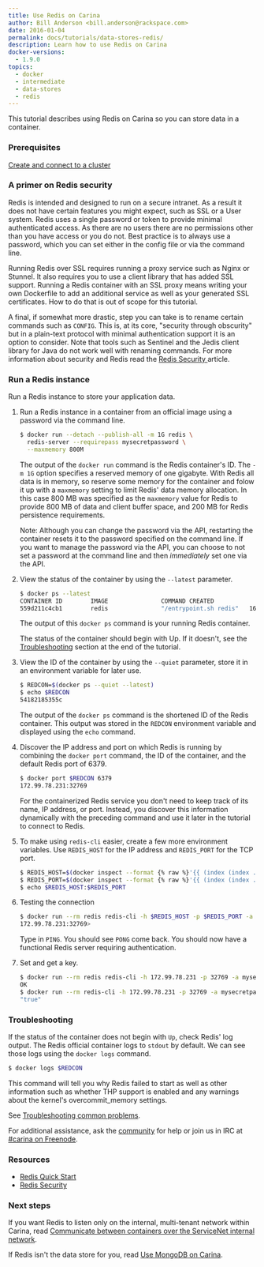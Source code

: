 ```yaml
---
title: Use Redis on Carina
author: Bill Anderson <bill.anderson@rackspace.com>
date: 2016-01-04
permalink: docs/tutorials/data-stores-redis/
description: Learn how to use Redis on Carina
docker-versions:
  - 1.9.0
topics:
  - docker
  - intermediate
  - data-stores
  - redis
---
```


This tutorial describes using Redis on Carina so you can store data in a container.

### Prerequisites

[Create and connect to a cluster](/docs/tutorials/create-connect-cluster/)


### A primer on Redis security

Redis is intended and designed to run on a secure intranet. As a result it does
not have certain features you might expect, such as SSL or a User system. Redis
uses a single password or token to provide minimal authenticated access. As
there are no users there are no permissions other than you have access
or you do not. Best practice is to always use a password, which you can
set either in the config file or via the command line.

Running Redis over SSL requires running a proxy service such as Nginx or Stunnel. It
also requires you to use a client library that has added SSL support.
Running a Redis container with an SSL proxy means writing your own
Dockerfile to add an additional service as well as your generated SSL
certificates. How to do that is out of scope for this tutorial.

A final, if somewhat more drastic, step you can take is to rename certain
commands such as `CONFIG`. This is, at its core, "security through obscurity" but
in a plain-text protocol with minimal authentication support it is an option to
consider. Note that tools such as Sentinel and the Jedis client library for
Java do not work well with renaming commands. For more information about
security and Redis read the [Redis Security
](http://redis.io/topics/security) article.

### Run a Redis instance

Run a Redis instance to store your application data.


1. Run a Redis instance in a container from an official image using a
   password via the command line.

    ```bash
    $ docker run --detach --publish-all -m 1G redis \
	  redis-server --requirepass mysecretpassword \
	  --maxmemory 800M
    ```

    The output of the `docker run` command is the Redis container's ID.
    The `-m 1G` option specifies a reserved memory of one gigabyte. With Redis all data
    is in memory, so reserve some memory for the container and
    folow it up with a `maxmemory` setting to limit Redis' data memory
    allocation. In this case 800 MB was specified as the `maxmemory` value for Redis
    to provide 800 MB of data and client buffer space, and 200 MB for Redis persistence
    requirements.

    Note: Although you can change the password via the API, restarting the
    container resets it to the password specified on the command line. If
    you want to manage the password via the API, you can choose to not set a password
    at the command line and then *immediately* set one via the API.

1. View the status of the container by using the `--latest` parameter.

    ```bash
    $ docker ps --latest
    CONTAINER ID        IMAGE               COMMAND CREATED             STATUS              PORTS NAMES
    559d211c4cb1        redis               "/entrypoint.sh redis"   16 seconds ago      Up 6 seconds        172.99.78.231:32768->6379/tcp 7ffed4c5-fdcb-473d-8740-f133804b39a4-n1/amazing_mayer
    ```

    The output of this `docker ps` command is your running Redis container.

    The status of the container should begin with Up. If it doesn't, see
    the [Troubleshooting](#troubleshooting) section at the end of the
    tutorial.

1. View the ID of the container by using the `--quiet` parameter, store
   it in an environment variable for later use.

    ```bash
    $ REDCON=$(docker ps --quiet --latest)
    $ echo $REDCON
    54182185355c
    ```

    The output of the `docker ps` command is the shortened ID of the
	Redis container. This output was stored in the `REDCON` environment
	variable and displayed using the `echo` command.

1. Discover the IP address and port on which Redis is running by combining the `docker port` command, the ID of the container, and the default Redis port of 6379.

    ```bash
    $ docker port $REDCON 6379
    172.99.78.231:32769
    ```

    For the containerized Redis service you don't need to keep track of
	its name, IP address, or port.  Instead, you discover this information
	dynamically with the preceding command and use it later in the tutorial to
	connect to Redis.


1. To make using `redis-cli` easier, create a few more environment variables. Use `REDIS_HOST` for the IP address and `REDIS_PORT` for the TCP port.

    ```bash
    $ REDIS_HOST=$(docker inspect --format {% raw %}'{{ (index (index .NetworkSettings.Ports "6379/tcp") 0).HostIp }}'{% endraw %} $REDCON)
    $ REDIS_PORT=$(docker inspect --format {% raw %}'{{ (index (index .NetworkSettings.Ports "6379/tcp") 0).HostPort }}'{% endraw %} $REDCON)
    $ echo $REDIS_HOST:$REDIS_PORT
    ```

1. Testing the connection


    ```bash
    $ docker run --rm redis redis-cli -h $REDIS_HOST -p $REDIS_PORT -a mysecretpassword
    172.99.78.231:32769>
    ```

    Type in `PING`. You should see `PONG` come back. You should
    now have a functional Redis server requiring authentication.

1.  Set and get a key.

    ```bash
    $ docker run --rm redis redis-cli -h 172.99.78.231 -p 32769 -a mysecretpassword set redis:on:carina true
    OK
    $ docker run --rm redis-cli -h 172.99.78.231 -p 32769 -a mysecretpassword get redis:on:carina
    "true"
    ```

### Troubleshooting

If the status of the container does not begin with `Up`, check Redis' log
output. The Redis official container logs to `stdout` by default. We can see
those logs using the `docker logs` command.

```bash
$ docker logs $REDCON
```

This command will tell you why Redis failed to start as well as other
information such as whether THP support is enabled and any warnings about the
kernel's overcommit_memory settings.

See [Troubleshooting common problems](/docs/tutorials/troubleshooting/).

For additional assistance, ask the [community](https://community.getcarina.com/) for help or join us in IRC at [#carina on Freenode](http://webchat.freenode.net/?channels=carina).

### Resources

* [Redis Quick Start](http://redis.io/topics/quickstart)
* [Redis Security](http://redis.io/topics/security)

### Next steps

If you want Redis to listen only on the internal, multi-tenant network within
Carina, read [Communicate between containers over the ServiceNet internal
network](/docs/tutorials/servicenet/).

If Redis isn't the data store for you, read [Use MongoDB on
Carina](/docs/tutorials/data-stores-mongodb/).
